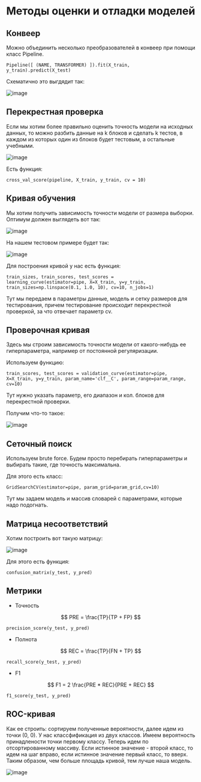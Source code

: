 # Методы оценки и отладки моделей

## Конвеер

Можно объединить несколько преобразователей в конвеер при помощи класс Pipeline.

```
Pipeline([ (NAME, TRANSFORMER) ]).fit(X_train, y_train).predict(X_test)
```

Схематично это выгдядит так:

![image](https://user-images.githubusercontent.com/25401699/222958588-ad12be8e-aa58-462d-a397-a09dbc3ca4b2.png)

## Перекрестная проверка

Если мы хотим более правильно оценить точность модели на исходных данных, то
можно разбить данные на k блоков и сделать k тестов, в каждом из которых
один из блоков будет тестовым, а остальные учебными.

![image](https://user-images.githubusercontent.com/25401699/222959194-f1181ad0-a5d3-4568-8cfa-e310bac4800c.png)

Есть функция:

```
cross_val_score(pipeline, X_train, y_train, cv = 10)
```

## Кривая обучения

Мы хотим получить зависимость точности модели от размера выборки.
Оптимум должен выглядеть вот так:

![image](https://user-images.githubusercontent.com/25401699/223056659-ee295e7a-3839-43b6-938f-609780c2fa27.png)

На нашем тестовом примере будет так:

![image](https://user-images.githubusercontent.com/25401699/223056796-9e7dcec9-4136-45d8-b710-c1a18d512ad7.png)

Для построения кривой у нас есть функция:

```
train_sizes, train_scores, test_scores = learning_curve(estimator=pipe, X=X_train, y=y_train, train_sizes=np.linspace(0.1, 1.0, 10), cv=10, n_jobs=1)
```

Тут мы передаем в параметры данные, модель и сетку размеров для тестирования, причем тестирование происходит перекрестной проверкой, за что отвечает параметр cv.

## Проверочная кривая

Здесь мы строим зависимость точности модели от какого-нибудь ее гиперпараметра, например от
постоянной регуляризации.

Используем функцию:

```
train_scores, test_scores = validation_curve(estimator=pipe, X=X_train, y=y_train, param_name='clf__C', param_range=param_range, cv=10)
```

Тут нужно указать параметр, его диапазон и кол. блоков для перекрестной проверки.

Получим что-то такое:

![image](https://user-images.githubusercontent.com/25401699/223059687-6ed4b542-68e4-43de-93f3-10daa2b70328.png)

## Сеточный поиск

Используем brute force. Будем просто перебирать гиперпараметры и выбирать такие, где точность максимальна.

Для этого есть класс:

```
GridSearchCV(estimator=pipe, param_grid=param_grid,cv=10)
```

Тут мы задаем модель и массив словарей с параметрами, которые надо подогнать.

## Матрица несоответствий

Хотим построить вот такую матрицу:

![image](https://user-images.githubusercontent.com/25401699/223067030-20f76683-1ba2-4a38-8736-0e0683d8b3a5.png)

Для этого есть функция:

```
confusion_matrix(y_test, y_pred)
```

## Метрики

* Точность

$$
PRE = \frac{TP}{TP + FP}
$$

```
precision_score(y_test, y_pred)
```

* Полнота

$$
REC = \frac{TP}{FN + TP}
$$

```
recall_score(y_test, y_pred)
```

* F1

$$
F1 = 2 \frac{PRE * REC}{PRE + REC}
$$

```
f1_score(y_test, y_pred)
```

## ROC-кривая

Как ее строить: сортируем полученные вероятности, далее идем из точки (0, 0).
У нас классфификация из двух классов. Имеем вероятность принадлености точки первому классу.
Теперь идем по отсортированному массиву. Если истинное значение - второй класс, то идем на шаг вправо,
если истинное значение первый класс, то вверх. Таким образом, чем больше площадь кривой, тем лучше наша модель.

![image](https://user-images.githubusercontent.com/25401699/223075612-16068446-6ad3-47df-a8ff-7a7d737e0dc9.png)
